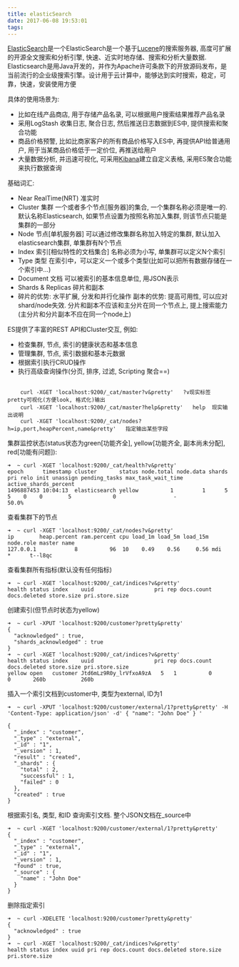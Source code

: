 ```yaml
---
title: elasticSearch
date: 2017-06-08 19:53:01
tags:
---
```

[ElasticSearch](https://www.elastic.co/guide/en/elasticsearch/reference/current/getting-started.html)是一个ElasticSearch是一个基于[Lucene](http://baike.baidu.com/item/Lucene)的搜索服务器, 
高度可扩展的开源全文搜索和分析引擎, 快速、近实时地存储、搜索和分析大量数据. Elasticsearch是用Java开发的，并作为Apache许可条款下的开放源码发布，是当前流行的企业级搜索引擎。设计用于云计算中，能够达到实时搜索，稳定，可靠，快速，安装使用方便

具体的使用场景为:
- 比如在线产品商店, 用于存储产品名录, 可以根据用户搜索结果推荐产品名录
- 采用LogStash 收集日志, 聚合日志, 然后推送日志数据到ES中, 提供搜索和聚合功能
- 商品价格预警, 比如比商家客户的所有商品价格写入ES中, 再提供API给普通用户, 用于当某商品价格低于一定价位, 再推送给用户
- 大量数据分析, 并迅速可视化, 可采用[Kibana](https://www.elastic.co/de/products/kibana)建立自定义表格, 采用ES聚合功能来执行数据查询


基础词汇:
- Near RealTime(NRT)   准实时
- Cluster   集群   一个或者多个节点[服务器]的集合, 一个集群名称必须是唯一的. 默认名称Elasticsearch, 如果节点设置为按照名称加入集群, 则该节点只能是集群的一部分
- Node  节点[单机服务器]     可以通过修改集群名称加入特定的集群, 默认加入elasticsearch集群, 单集群有N个节点
- Index  索引[相似特性的文档集合]   名称必须为小写, 单集群可以定义N个索引
- Type  类型   在索引中，可以定义一个或多个类型(比如可以把所有数据存储在一个索引中...)
- Document 文档   可以被索引的基本信息单位, 用JSON表示
- Shards & Replicas   碎片和副本
- 碎片的优势: 水平扩展, 分发和并行化操作     副本的优势: 提高可用性, 可以应对shard/node失效. 分片和副本不应该和主分片在同一个节点上, 提上搜索能力(主分片和分片副本不应在同一个node上)
    

ES提供了丰富的REST API和Cluster交互, 例如:
      
- 检查集群, 节点, 索引的健康状态和基本信息
- 管理集群, 节点, 索引数据和基本元数据
- 根据索引执行CRUD操作
- 执行高级查询操作(分页, 排序, 过滤, Scripting 聚合==)

``` ES的_cat API    _cat格式化json返回的结果, ?v代表返回标签   所有的_cat命令接收help查询字符串, /_cat现实所有可用命令
    
    curl -XGET 'localhost:9200/_cat/master?v&pretty'   ?v现实标签  pretty可视化(方便look, 格式化)输出
    curl -XGET 'localhost:9200/_cat/master?help&pretty'   help  现实输出说明
    curl -XGET 'localhost:9200/_cat/nodes?h=ip,port,heapPercent,name&pretty'   指定输出某些字段
 ```
    
    
集群监控状态(status状态为green\[功能齐全], yellow\[功能齐全, 副本尚未分配], red\[功能有问题]):

    ➜  ~ curl -XGET 'localhost:9200/_cat/health?v&pretty'
    epoch      timestamp cluster       status node.total node.data shards pri relo init unassign pending_tasks max_task_wait_time active_shards_percent
    1496887453 10:04:13  elasticsearch yellow          1         1      5   5    0    0        5             0                  -                 50.0%
    

查看集群下的节点

    ➜  ~ curl -XGET 'localhost:9200/_cat/nodes?v&pretty'
    ip        heap.percent ram.percent cpu load_1m load_5m load_15m node.role master name
    127.0.0.1            8          96  10    0.49    0.56     0.56 mdi       *      t--l8qc

查看集群所有指标(默认没有任何指标)
    
    ➜  ~ curl -XGET 'localhost:9200/_cat/indices?v&pretty'
    health status index    uuid                   pri rep docs.count docs.deleted store.size pri.store.size

创建索引(但节点时状态为yellow)

    ➜  ~ curl -XPUT 'localhost:9200/customer?pretty&pretty'
    {
      "acknowledged" : true,
      "shards_acknowledged" : true
    }
    ➜  ~ curl -XGET 'localhost:9200/_cat/indices?v&pretty'
    health status index    uuid                   pri rep docs.count docs.deleted store.size pri.store.size
    yellow open   customer Jtd6mLz9R0y_lrVfxoA9zA   5   1          0            0       260b           260b

插入一个索引文档到customer中, 类型为external, ID为1

    ➜  ~ curl -XPUT 'localhost:9200/customer/external/1?pretty&pretty' -H 'Content-Type: application/json' -d' { "name": "John Doe" } '
    
    {
      "_index" : "customer",
      "_type" : "external",
      "_id" : "1",
      "_version" : 1,
      "result" : "created",
      "_shards" : {
        "total" : 2,
        "successful" : 1,
        "failed" : 0
      },
      "created" : true
    }
    
根据索引名, 类型, 和ID 查询索引文档. 整个JSON文档在_source中

    ➜  ~ curl -XGET 'localhost:9200/customer/external/1?pretty&pretty'
    {
      "_index" : "customer",
      "_type" : "external",
      "_id" : "1",
      "_version" : 1,
      "found" : true,
      "_source" : {
        "name" : "John Doe"
      }
    }

删除指定索引

    ➜  ~ curl -XDELETE 'localhost:9200/customer?pretty&pretty'
    {
      "acknowledged" : true
    }
    ➜  ~ curl -XGET 'localhost:9200/_cat/indices?v&pretty'
    health status index uuid pri rep docs.count docs.deleted store.size pri.store.size
